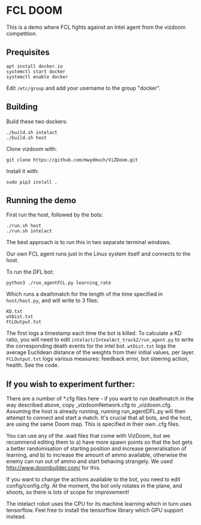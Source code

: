 # FCL DOOM

This is a demo where FCL fights against an Intel agent from the
vizdoom competition.

## Prequisites

```
apt install docker.io
systemctl start docker
systemctl enable docker
```

Edit `/etc/group` and add your username to the group "docker".

## Building

Build these two dockers:
```
./build.sh intelact
./build.sh host
```

Clone vizdoom with:
```
git clone https://github.com/mwydmuch/ViZDoom.git
```

Install it with:
```
sudo pip3 install .
```

## Running the demo

First run the host, followed by the bots:
```
./run.sh host
./run.sh intelact
```
The best approach is to run this in two separate terminal windows.

Our own FCL agent runs just in the Linux system itself and connects
to the host.

To run the DFL bot:
```
python3 ./run_agentFCL.py learning_rate
```

Which runs a deathmatch for the length of the time specified 
in `host/host.py`, and will write to 3 files:
```
KD.txt
wtDist.txt
FCLOutput.txt
```

The first logs a timestamp each time the bot is killed.
To calculate a KD ratio, you will need to edit
`intelact/IntealAct_track2/run_agent.py` to write
the corresponding death events for the intel bot.
`wtDist.txt` logs the average Euclidean distance
of the weights from their initial values, per layer.
`FCLOutput.txt` logs various measures:
feedback error, bot steering action, health. See the code. 


If you wish to experiment further:
----------------------------------
There are a number of *.cfg files here - if you want to run deathmatch in the way described above, copy _vizdoomNetwork.cfg to _vizdoom.cfg. Assuming the host is already running, running run_agentDFL.py will then attempt to connect and start a match. It's crucial that all bots, and the host, are using the same Doom map. This is specified in their own .cfg files.  

You can use any of the .wad files that come with VizDoom, but we recommend editing them to a) have more spawn points so that the bot gets a better randomisation of starting position and increase generalisation of learning, and b) to increase the amount of ammo available, otherwise the enemy can run out of ammo and start behaving strangely. We used http://www.doombuilder.com/ for this. 

If you want to change the actions available to the bot, you need to edit config/config.cfg. At the moment, the bot only rotates in the plane, and shoots, so there is lots of scope for improvement!

The intelact robot uses the CPU for its machine learning which in turn uses tensorflow. Feel free to install the tensorflow library which GPU support instead.
